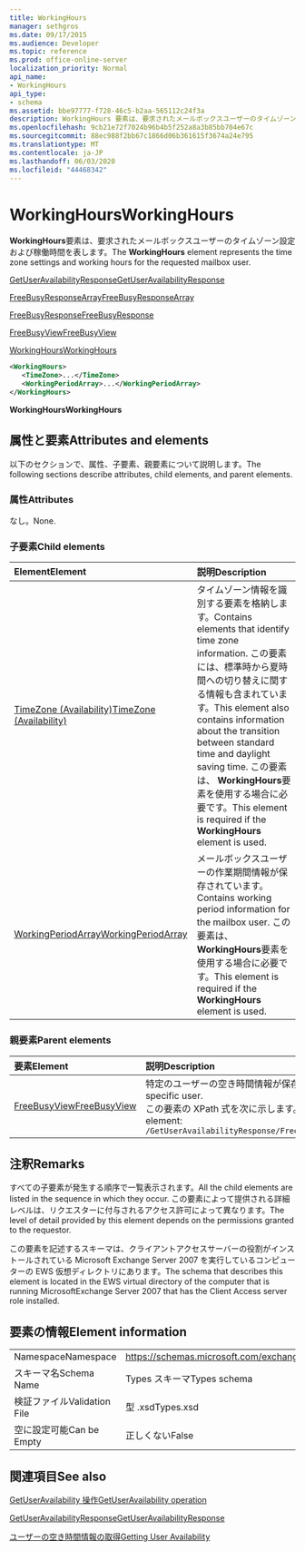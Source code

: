```yaml
---
title: WorkingHours
manager: sethgros
ms.date: 09/17/2015
ms.audience: Developer
ms.topic: reference
ms.prod: office-online-server
localization_priority: Normal
api_name:
- WorkingHours
api_type:
- schema
ms.assetid: bbe97777-f728-46c5-b2aa-565112c24f3a
description: WorkingHours 要素は、要求されたメールボックスユーザーのタイムゾーン設定および稼働時間を表します。
ms.openlocfilehash: 9cb21e72f7024b96b4b5f252a8a3b85bb704e67c
ms.sourcegitcommit: 88ec988f2bb67c1866d06b361615f3674a24e795
ms.translationtype: MT
ms.contentlocale: ja-JP
ms.lasthandoff: 06/03/2020
ms.locfileid: "44468342"
---
```

# <a name="workinghours"></a><span data-ttu-id="e09de-103">WorkingHours</span><span class="sxs-lookup"><span data-stu-id="e09de-103">WorkingHours</span></span>

<span data-ttu-id="e09de-104">**WorkingHours**要素は、要求されたメールボックスユーザーのタイムゾーン設定および稼働時間を表します。</span><span class="sxs-lookup"><span data-stu-id="e09de-104">The **WorkingHours** element represents the time zone settings and working hours for the requested mailbox user.</span></span> 
  
[<span data-ttu-id="e09de-105">GetUserAvailabilityResponse</span><span class="sxs-lookup"><span data-stu-id="e09de-105">GetUserAvailabilityResponse</span></span>](getuseravailabilityresponse.md)
  
[<span data-ttu-id="e09de-106">FreeBusyResponseArray</span><span class="sxs-lookup"><span data-stu-id="e09de-106">FreeBusyResponseArray</span></span>](freebusyresponsearray.md)
  
[<span data-ttu-id="e09de-107">FreeBusyResponse</span><span class="sxs-lookup"><span data-stu-id="e09de-107">FreeBusyResponse</span></span>](freebusyresponse.md)
  
[<span data-ttu-id="e09de-108">FreeBusyView</span><span class="sxs-lookup"><span data-stu-id="e09de-108">FreeBusyView</span></span>](freebusyview.md)
  
[<span data-ttu-id="e09de-109">WorkingHours</span><span class="sxs-lookup"><span data-stu-id="e09de-109">WorkingHours</span></span>](workinghours-ex15websvcsotherref.md)
  
```xml
<WorkingHours>
   <TimeZone>...</TimeZone>
   <WorkingPeriodArray>...</WorkingPeriodArray>
</WorkingHours>
```

 <span data-ttu-id="e09de-110">**WorkingHours**</span><span class="sxs-lookup"><span data-stu-id="e09de-110">**WorkingHours**</span></span>
## <a name="attributes-and-elements"></a><span data-ttu-id="e09de-111">属性と要素</span><span class="sxs-lookup"><span data-stu-id="e09de-111">Attributes and elements</span></span>

<span data-ttu-id="e09de-112">以下のセクションで、属性、子要素、親要素について説明します。</span><span class="sxs-lookup"><span data-stu-id="e09de-112">The following sections describe attributes, child elements, and parent elements.</span></span>
  
### <a name="attributes"></a><span data-ttu-id="e09de-113">属性</span><span class="sxs-lookup"><span data-stu-id="e09de-113">Attributes</span></span>

<span data-ttu-id="e09de-114">なし。</span><span class="sxs-lookup"><span data-stu-id="e09de-114">None.</span></span>
  
### <a name="child-elements"></a><span data-ttu-id="e09de-115">子要素</span><span class="sxs-lookup"><span data-stu-id="e09de-115">Child elements</span></span>

|<span data-ttu-id="e09de-116">**Element**</span><span class="sxs-lookup"><span data-stu-id="e09de-116">**Element**</span></span>|<span data-ttu-id="e09de-117">**説明**</span><span class="sxs-lookup"><span data-stu-id="e09de-117">**Description**</span></span>|
|:-----|:-----|
|[<span data-ttu-id="e09de-118">TimeZone (Availability)</span><span class="sxs-lookup"><span data-stu-id="e09de-118">TimeZone (Availability)</span></span>](timezone-availability.md) <br/> |<span data-ttu-id="e09de-119">タイムゾーン情報を識別する要素を格納します。</span><span class="sxs-lookup"><span data-stu-id="e09de-119">Contains elements that identify time zone information.</span></span> <span data-ttu-id="e09de-120">この要素には、標準時から夏時間への切り替えに関する情報も含まれています。</span><span class="sxs-lookup"><span data-stu-id="e09de-120">This element also contains information about the transition between standard time and daylight saving time.</span></span> <span data-ttu-id="e09de-121">この要素は、 **WorkingHours**要素を使用する場合に必要です。</span><span class="sxs-lookup"><span data-stu-id="e09de-121">This element is required if the **WorkingHours** element is used.</span></span>  <br/> |
|[<span data-ttu-id="e09de-122">WorkingPeriodArray</span><span class="sxs-lookup"><span data-stu-id="e09de-122">WorkingPeriodArray</span></span>](workingperiodarray.md) <br/> |<span data-ttu-id="e09de-123">メールボックスユーザーの作業期間情報が保存されています。</span><span class="sxs-lookup"><span data-stu-id="e09de-123">Contains working period information for the mailbox user.</span></span> <span data-ttu-id="e09de-124">この要素は、 **WorkingHours**要素を使用する場合に必要です。</span><span class="sxs-lookup"><span data-stu-id="e09de-124">This element is required if the **WorkingHours** element is used.</span></span>  <br/> |
   
### <a name="parent-elements"></a><span data-ttu-id="e09de-125">親要素</span><span class="sxs-lookup"><span data-stu-id="e09de-125">Parent elements</span></span>

|<span data-ttu-id="e09de-126">**要素**</span><span class="sxs-lookup"><span data-stu-id="e09de-126">**Element**</span></span>|<span data-ttu-id="e09de-127">**説明**</span><span class="sxs-lookup"><span data-stu-id="e09de-127">**Description**</span></span>|
|:-----|:-----|
|[<span data-ttu-id="e09de-128">FreeBusyView</span><span class="sxs-lookup"><span data-stu-id="e09de-128">FreeBusyView</span></span>](freebusyview.md) <br/> |<span data-ttu-id="e09de-129">特定のユーザーの空き時間情報が保存されています。</span><span class="sxs-lookup"><span data-stu-id="e09de-129">Contains availability information for a specific user.</span></span>  <br/> <span data-ttu-id="e09de-130">この要素の XPath 式を次に示します。</span><span class="sxs-lookup"><span data-stu-id="e09de-130">The following is the XPath expression to this element:</span></span>  <br/>  `/GetUserAvailabilityResponse/FreeBusyResponseArray/FreeBusyResponse/FreeBusyView/` <br/> |
   
## <a name="remarks"></a><span data-ttu-id="e09de-131">注釈</span><span class="sxs-lookup"><span data-stu-id="e09de-131">Remarks</span></span>

<span data-ttu-id="e09de-132">すべての子要素が発生する順序で一覧表示されます。</span><span class="sxs-lookup"><span data-stu-id="e09de-132">All the child elements are listed in the sequence in which they occur.</span></span> <span data-ttu-id="e09de-133">この要素によって提供される詳細レベルは、リクエスターに付与されるアクセス許可によって異なります。</span><span class="sxs-lookup"><span data-stu-id="e09de-133">The level of detail provided by this element depends on the permissions granted to the requestor.</span></span>
  
<span data-ttu-id="e09de-134">この要素を記述するスキーマは、クライアントアクセスサーバーの役割がインストールされている Microsoft Exchange Server 2007 を実行しているコンピューターの EWS 仮想ディレクトリにあります。</span><span class="sxs-lookup"><span data-stu-id="e09de-134">The schema that describes this element is located in the EWS virtual directory of the computer that is running MicrosoftExchange Server 2007 that has the Client Access server role installed.</span></span>
  
## <a name="element-information"></a><span data-ttu-id="e09de-135">要素の情報</span><span class="sxs-lookup"><span data-stu-id="e09de-135">Element information</span></span>

|||
|:-----|:-----|
|<span data-ttu-id="e09de-136">Namespace</span><span class="sxs-lookup"><span data-stu-id="e09de-136">Namespace</span></span>  <br/> |https://schemas.microsoft.com/exchange/services/2006/types  <br/> |
|<span data-ttu-id="e09de-137">スキーマ名</span><span class="sxs-lookup"><span data-stu-id="e09de-137">Schema Name</span></span>  <br/> |<span data-ttu-id="e09de-138">Types スキーマ</span><span class="sxs-lookup"><span data-stu-id="e09de-138">Types schema</span></span>  <br/> |
|<span data-ttu-id="e09de-139">検証ファイル</span><span class="sxs-lookup"><span data-stu-id="e09de-139">Validation File</span></span>  <br/> |<span data-ttu-id="e09de-140">型 .xsd</span><span class="sxs-lookup"><span data-stu-id="e09de-140">Types.xsd</span></span>  <br/> |
|<span data-ttu-id="e09de-141">空に設定可能</span><span class="sxs-lookup"><span data-stu-id="e09de-141">Can be Empty</span></span>  <br/> |<span data-ttu-id="e09de-142">正しくない</span><span class="sxs-lookup"><span data-stu-id="e09de-142">False</span></span>  <br/> |
   
## <a name="see-also"></a><span data-ttu-id="e09de-143">関連項目</span><span class="sxs-lookup"><span data-stu-id="e09de-143">See also</span></span>



[<span data-ttu-id="e09de-144">GetUserAvailability 操作</span><span class="sxs-lookup"><span data-stu-id="e09de-144">GetUserAvailability operation</span></span>](getuseravailability-operation.md)
  
[<span data-ttu-id="e09de-145">GetUserAvailabilityResponse</span><span class="sxs-lookup"><span data-stu-id="e09de-145">GetUserAvailabilityResponse</span></span>](getuseravailabilityresponse.md)


[<span data-ttu-id="e09de-146">ユーザーの空き時間情報の取得</span><span class="sxs-lookup"><span data-stu-id="e09de-146">Getting User Availability</span></span>](https://msdn.microsoft.com/library/d4133fcb-9b0f-4e6b-aadf-a389da83516a%28Office.15%29.aspx)

